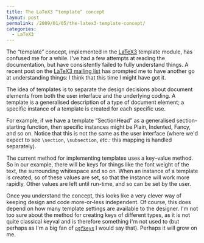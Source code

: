 ```yaml
---
title: The LaTeX3 “template” concept
layout: post
permalink: /2009/01/05/the-latex3-template-concept/
categories:
  - LaTeX3
---
```

The “template” concept, implemented in the [LaTeX3](https://www.latex-project.org/latex3.html) template module, has confused me for a while. I've had a few attempts at reading the documentation, but have consistently failed to fully understand things. A recent post on the [LaTeX3 mailing list](https://listserv.uni-heidelberg.de/cgi-bin/wa?A0=LATEX-L) has prompted me to have another go at understanding things: I think that this time I might have got it.

The idea of templates is to separate the design decisions about document elements from both the user interface and the underlying coding. A template is a generalised description of a type of document element; a specific instance of a template is created for each specific use.

For example, if we have a template “SectionHead” as a generalised section-starting function, then specific instances might be Plain, Indented, Fancy, and so on. Notice that this is not the same as the user interface (where we'd expect to see `\section`, `\subsection`, _etc_.: this mapping is handled separately).

The current method for implementing templates uses a key–value method. So in our example, there will be keys for things like the font weight of the text, the surrounding whitespace and so on. When an instance of a template is created, so of these values are set, so that the instance will work more rapidly. Other values are left until run-time, and so can be set by the user.

Once you understand the concept, this looks like a very clever way of keeping design and code more-or-less independent. Of course, this does depend on how many template settings are available to the designer. I'm not too sure about the method for creating keys of different types, as it is not quite classical keyval and is therefore something I'm not used to (but perhaps as I'm a big fan of [`pgfkeys`](https://ctan.org/pkg/pgf) I would say that). Perhaps it will grow on me.

